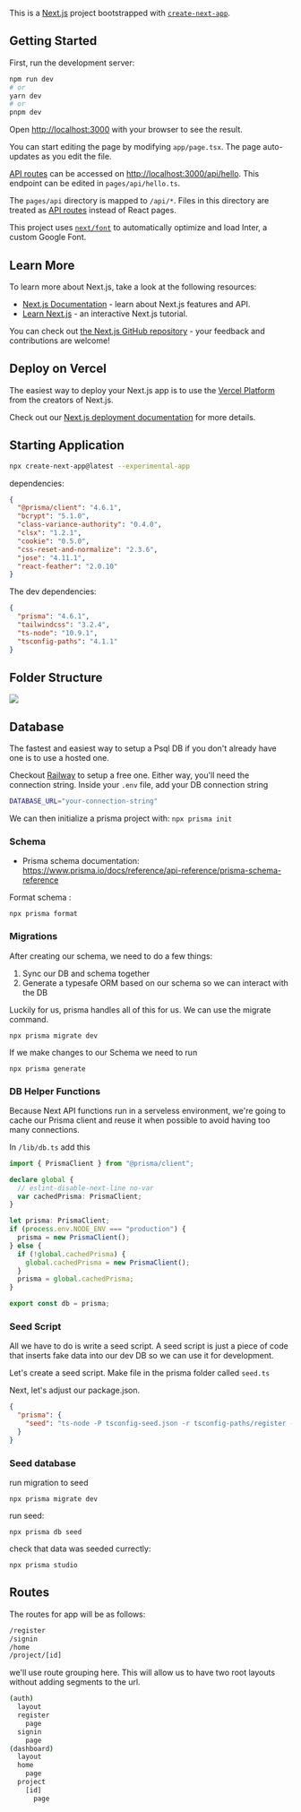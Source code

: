 This is a [Next.js](https://nextjs.org/) project bootstrapped with [`create-next-app`](https://github.com/vercel/next.js/tree/canary/packages/create-next-app).

## Getting Started

First, run the development server:

```bash
npm run dev
# or
yarn dev
# or
pnpm dev
```

Open [http://localhost:3000](http://localhost:3000) with your browser to see the result.

You can start editing the page by modifying `app/page.tsx`. The page auto-updates as you edit the file.

[API routes](https://nextjs.org/docs/api-routes/introduction) can be accessed on [http://localhost:3000/api/hello](http://localhost:3000/api/hello). This endpoint can be edited in `pages/api/hello.ts`.

The `pages/api` directory is mapped to `/api/*`. Files in this directory are treated as [API routes](https://nextjs.org/docs/api-routes/introduction) instead of React pages.

This project uses [`next/font`](https://nextjs.org/docs/basic-features/font-optimization) to automatically optimize and load Inter, a custom Google Font.

## Learn More

To learn more about Next.js, take a look at the following resources:

- [Next.js Documentation](https://nextjs.org/docs) - learn about Next.js features and API.
- [Learn Next.js](https://nextjs.org/learn) - an interactive Next.js tutorial.

You can check out [the Next.js GitHub repository](https://github.com/vercel/next.js/) - your feedback and contributions are welcome!

## Deploy on Vercel

The easiest way to deploy your Next.js app is to use the [Vercel Platform](https://vercel.com/new?utm_medium=default-template&filter=next.js&utm_source=create-next-app&utm_campaign=create-next-app-readme) from the creators of Next.js.

Check out our [Next.js deployment documentation](https://nextjs.org/docs/deployment) for more details.

## Starting Application

```bash
npx create-next-app@latest --experimental-app
```

dependencies: 

```json
{
  "@prisma/client": "4.6.1",
  "bcrypt": "5.1.0",
  "class-variance-authority": "0.4.0",
  "clsx": "1.2.1",
  "cookie": "0.5.0",
  "css-reset-and-normalize": "2.3.6",
  "jose": "4.11.1",
  "react-feather": "2.0.10"
}
```

The dev dependencies:

```json
{
  "prisma": "4.6.1",
  "tailwindcss": "3.2.4",
  "ts-node": "10.9.1",
  "tsconfig-paths": "4.1.1"
}
```

## Folder Structure

![](attachments/Pasted%20image%2020230208162820.png)

## Database

The fastest and easiest way to setup a Psql DB if you don't already have one is to use a hosted one.

Checkout [Railway](https://railway.app/) to setup a free one. Either way, you'll need the connection string. Inside your `.env` file, add your DB connection string

```bash
DATABASE_URL="your-connection-string"
```

We can then initialize a prisma project with: `npx prisma init`

### Schema
- Prisma schema documentation: https://www.prisma.io/docs/reference/api-reference/prisma-schema-reference

Format schema :

`npx prisma format` 

### Migrations

After creating our schema, we need to do a few things:

1.  Sync our DB and schema together
2.  Generate a typesafe ORM based on our schema so we can interact with the DB

Luckily for us, prisma handles all of this for us. We can use the migrate command.

`npx prisma migrate dev`

If we make changes to our Schema we need to run 

`npx prisma generate`

### DB Helper Functions

Because Next API functions run in a serveless environment, we're going to cache our Prisma client and reuse it when possible to avoid having too many connections.

In `/lib/db.ts` add this

```ts
import { PrismaClient } from "@prisma/client";

declare global {
  // eslint-disable-next-line no-var
  var cachedPrisma: PrismaClient;
}

let prisma: PrismaClient;
if (process.env.NODE_ENV === "production") {
  prisma = new PrismaClient();
} else {
  if (!global.cachedPrisma) {
    global.cachedPrisma = new PrismaClient();
  }
  prisma = global.cachedPrisma;
}

export const db = prisma;
```

### Seed Script

All we have to do is write a seed script. A seed script is just a piece of code that inserts fake data into our dev DB so we can use it for development.

Let's create a seed script. Make file in the prisma folder called `seed.ts`

Next, let's adjust our package.json.

```json
{
  "prisma": {
    "seed": "ts-node -P tsconfig-seed.json -r tsconfig-paths/register --transpileOnly prisma/seed.ts"
  }
}
```

### Seed database

run migration to seed

```shell
npx prisma migrate dev
```

run seed:

```shell
npx prisma db seed
```

check that data was seeded currectly:

```shell
npx prisma studio
```

## Routes

The routes for app will be as follows:

```bash
/register
/signin
/home
/project/[id]
```

we'll use route grouping here. This will allow us to have two root layouts without adding segments to the url.

```bash
(auth)
  layout
  register
    page
  signin
    page
(dashboard)
  layout
  home
    page
  project
    [id]
      page
```

